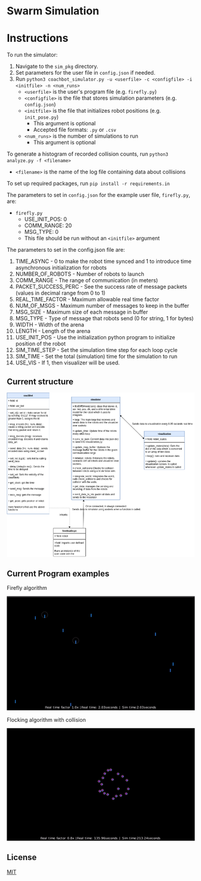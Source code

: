 # Swarm Simulation

# Instructions
To run the simulator:
1. Navigate to the `sim_pkg` directory. 
2. Set parameters for the user file in `config.json` if needed.
3. Run `python3 coachbot_simulator.py -u <userfile> -c <configfile> -i <initfile> -n <num_runs>` 
    * `<userfile>` is the user's program file (e.g. `firefly.py`)
    * `<configfile>` is the file that stores simulation parameters (e.g. `config.json`)
    * `<initfile>` is the file that initializes robot positions (e.g. `init_pose.py`) 
        * This argument is optional
        * Accepted file formats: ``.py`` or ``.csv``
    * `<num_runs>` is the number of simulations to run
        * This argument is optional

To generate a histogram of recorded collision counts, run `python3 analyze.py -f <filename>`
* `<filename>` is the name of the log file containing data about collisions

To set up required packages, run `pip install -r requirements.in`

The parameters to set in `config.json` for the example user file, `firefly.py`, are:
- `firefly.py`
    - USE_INIT_POS: 0
    - COMM_RANGE: 20
    - MSG_TYPE: 0
    - This file should be run without an `<initfile>` argument

The parameters to set in the config.json file are: 
1. TIME_ASYNC - 0 to make the robot time synced and 1 to introduce time asynchronous initialization for robots 
2. NUMBER_OF_ROBOTS - Number of robots to launch
3. COMM_RANGE - The range of communication (in meters)
4. PACKET_SUCCESS_PERC - See the success rate of message packets (values in decimal range from 0 to 1)
5. REAL_TIME_FACTOR - Maximum allowable real time factor
6. NUM_OF_MSGS - Maximum number of messages to keep in the buffer
7. MSG_SIZE - Maximum size of each message in buffer
8. MSG_TYPE - Type of message that robots send (0 for string, 1 for bytes)
9. WIDTH - Width of the arena
10. LENGTH - Length of the arena
11. USE_INIT_POS - Use the initialization python program to initialize position of the robot
12. SIM_TIME_STEP - Set the simulation time step for each loop cycle
13. SIM_TIME - Set the total (simulation) time for the simulation to run
14. USE_VIS - If 1, then visualizer will be used. 

## Current structure
![Structure](.github/images/workflow.drawio.png)

## Current Program examples

Firefly algorithm

![Firefly](.github/images/firefly.gif)

Flocking algorithm with collision 

![Flocking](.github/images/flocking.gif)

## License
[MIT](https://choosealicense.com/licenses/mit/)
